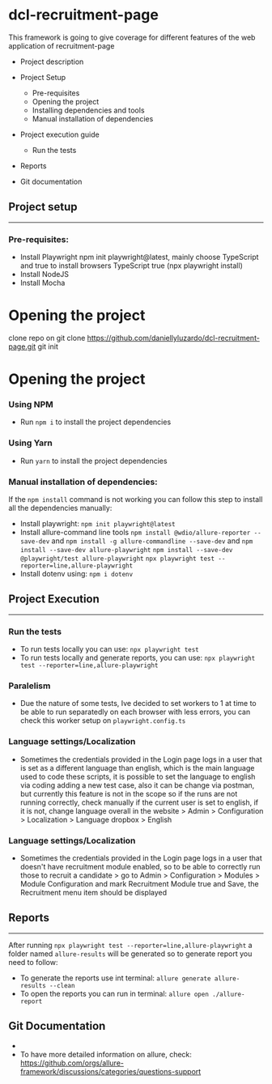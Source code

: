 # dcl-recruitment-page
This framework is going to give coverage for different features of the web application of recruitment-page

* Project description
* Project Setup
  * Pre-requisites
  * Opening the project
  * Installing dependencies and tools
  * Manual installation of dependencies

* Project execution guide
    * Run the tests
* Reports
* Git documentation

## Project setup
---------------------
### Pre-requisites: 
* Install Playwright
    npm init playwright@latest, mainly choose TypeScript and true to install browsers
	TypeScript
	true (npx playwright install)
* Install NodeJS
* Install Mocha

# Opening the project
clone repo on git clone https://github.com/daniellyluzardo/dcl-recruitment-page.git
git init

# Opening the project
### Using NPM

- Run `npm i` to install the project dependencies

### Using Yarn

- Run `yarn` to install the project dependencies

### Manual installation of dependencies:
If the `npm install` command is not working you can follow this step to install all the dependencies manually:
* Install playwright: `npm init playwright@latest`
* Install allure-command line tools `npm install @wdio/allure-reporter --save-dev` and 
`npm install -g allure-commandline --save-dev` and 
`npm install --save-dev allure-playwright` 
`npm install --save-dev @playwright/test allure-playwright`
`npx playwright test --reporter=line,allure-playwright`
* Install dotenv using: `npm i dotenv`

## Project Execution
---------------------

### Run the tests
* To run tests locally you can use: `npx playwright test`
* To run tests locally and generate reports, you can use: `npx playwright test --reporter=line,allure-playwright`

### Paralelism
* Due the nature of some tests, Ive decided to set workers to 1 at time to be able to run separatedly on each browser with less errors, you can check this worker setup on `playwright.config.ts`

### Language settings/Localization
* Sometimes the credentials provided in the Login page logs in a user that is set as a different language than english, which is the main language used to code these scripts, it is possible to set the language to english via coding adding a new test case, also it can be change via postman, but currently this feature is not in the scope so if the runs are not running correctly, check manually if the current user is set to english, if it is not, change language overall in the website > Admin > Configuration > Localization > Language dropbox > English

### Language settings/Localization
* Sometimes the credentials provided in the Login page logs in a user that doesn't have recruitment module enabled, so to be able to correctly run those to recruit a candidate > go to Admin > Configuration > Modules > Module Configuration and mark Recruitment Module true and Save, the Recruitment menu item should be displayed

## Reports
---------------------
After running `npx playwright test --reporter=line,allure-playwright` a folder named `allure-results` will be generated so to generate report you need to follow:
* To generate the reports use int terminal: `allure generate allure-results --clean`
* To open the reports you can run in terminal: `allure open ./allure-report`

## Git Documentation
* 
* To have more detailed information on allure, check: https://github.com/orgs/allure-framework/discussions/categories/questions-support